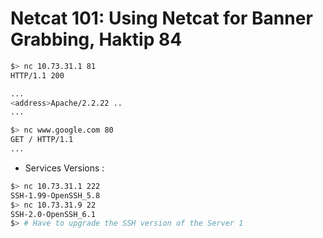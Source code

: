 # Netcat 101: Using Netcat for Banner Grabbing, Haktip 84

```bash
$> nc 10.73.31.1 81
HTTP/1.1 200

...
<address>Apache/2.2.22 ..
...

$> nc www.google.com 80
GET / HTTP/1.1
...
```

- Services Versions :
```bash
$> nc 10.73.31.1 222
SSH-1.99-OpenSSH_5.8
$> nc 10.73.31.9 22 
SSH-2.0-OpenSSH_6.1
$> # Have to upgrade the SSH version of the Server 1
```